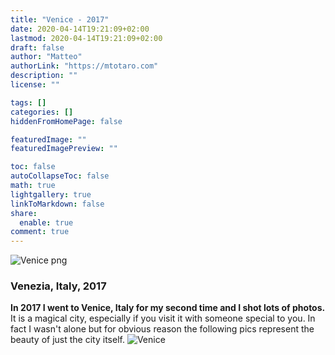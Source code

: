 ```yaml
---
title: "Venice - 2017"
date: 2020-04-14T19:21:09+02:00
lastmod: 2020-04-14T19:21:09+02:00
draft: false
author: "Matteo"
authorLink: "https://mtotaro.com"
description: ""
license: ""

tags: []
categories: []
hiddenFromHomePage: false

featuredImage: ""
featuredImagePreview: ""

toc: false
autoCollapseToc: false
math: true
lightgallery: true
linkToMarkdown: false
share:
  enable: true
comment: true
---
```


<!--more-->
	

 <picture> <!--il comando picture consente diverse sorgenti per la stessa cosa-->
  <source srcset="/images/uploads/Venice4_100.webp" alt="Venice webp">
  <img src="/images/uploads/Venice4.png" alt="Venice png" style="">
</picture> 
 

### Venezia, Italy, 2017

**In 2017 I went to Venice, Italy for my second time and I shot lots of photos.** It is a magical city, especially if you visit it with someone special to you. In fact I wasn't alone but for obvious reason the following pics represent the beauty of just the city itself.
![Venice](/images/Venice4_100.webp)


